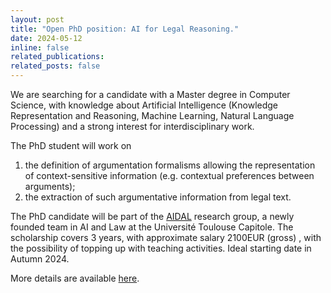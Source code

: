 ```yaml
---
layout: post
title: "Open PhD position: AI for Legal Reasoning."
date: 2024-05-12
inline: false
related_publications: 
related_posts: false
---
```


We are searching for a candidate with a Master degree in Computer Science, with knowledge about Artificial Intelligence (Knowledge Representation and Reasoning, Machine Learning, Natural Language Processing) and a strong interest for interdisciplinary work.

The PhD student will work on 
1. the definition of argumentation formalisms allowing the representation of context-sensitive information (e.g. contextual preferences between arguments); 
2. the extraction of such argumentative information from legal text.

The PhD candidate will be part of the [AIDAL](https://www.irit.fr/aidal/) research group, a newly founded team in AI and Law at the Université Toulouse Capitole. The scholarship covers 3 years, with approximate salary 2100EUR (gross) , with the possibility of topping up with teaching activities. Ideal starting date in Autumn 2024.

More details are available [here](/assets/pdf/aidal_PhD.pdf).